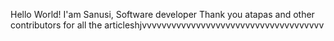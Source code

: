 Hello World!
I'am Sanusi, Software developer
Thank you atapas and other contributors for all the articleshjvvvvvvvvvvvvvvvvvvvvvvvvvvvvvvvvvvvvv